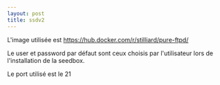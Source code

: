 ```yaml
---
layout: post
title: ssdv2
---
```

L'image utilisée est https://hub.docker.com/r/stilliard/pure-ftpd/

Le user et password par défaut sont ceux choisis par l'utilisateur lors de l'installation de la seedbox.

Le port utilisé est le 21